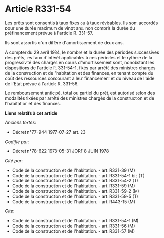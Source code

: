 # Article R331-54

Les prêts sont consentis à taux fixes ou à taux révisables. Ils sont accordés pour une durée maximum de vingt ans, non
compris la durée du préfinancement prévue à l'article R. 331-57.

Ils sont assortis d'un différé d'amortissement de deux ans.

A compter du 29 avril 1984, le nombre et la durée des périodes successives des prêts, les taux d'intérêt applicables à ces
périodes et le rythme de la progressivité des charges en cours d'amortissement sont, nonobstant les dispositions de l'article
R. 331-54-1, fixés par arrêté des ministres chargés de la construction et de l'habitation et des finances, en tenant compte
du coût des ressources concourant à leur financement et du niveau de l'aide de l'Etat prévue à l'article R. 331-56.

Le remboursement anticipé, total ou partiel du prêt, est autorisé selon des modalités fixées par arrêté des ministres chargés
de la construction et de l'habitation et des finances.

**Liens relatifs à cet article**

_Anciens textes_:

  - Décret n°77-944 1977-07-27 art. 23

_Codifié par_:

  - Décret n°78-622 1978-05-31 JORF 8 JUIN 1978

_Cité par_:

  - Code de la construction et de l'habitation. - art. R331-39 (M)
  - Code de la construction et de l'habitation. - art. R331-54-1 bis (T)
  - Code de la construction et de l'habitation. - art. R331-54-2 (T)
  - Code de la construction et de l'habitation. - art. R331-59 (M)
  - Code de la construction et de l'habitation. - art. R331-59-2 (M)
  - Code de la construction et de l'habitation. - art. R331-59-5 (T)
  - Code de la construction et de l'habitation. - art. R443-15 (M)

_Cite_:

  - Code de la construction et de l'habitation. - art. R331-54-1 (M)
  - Code de la construction et de l'habitation. - art. R331-56 (M)
  - Code de la construction et de l'habitation. - art. R331-57 (M)
